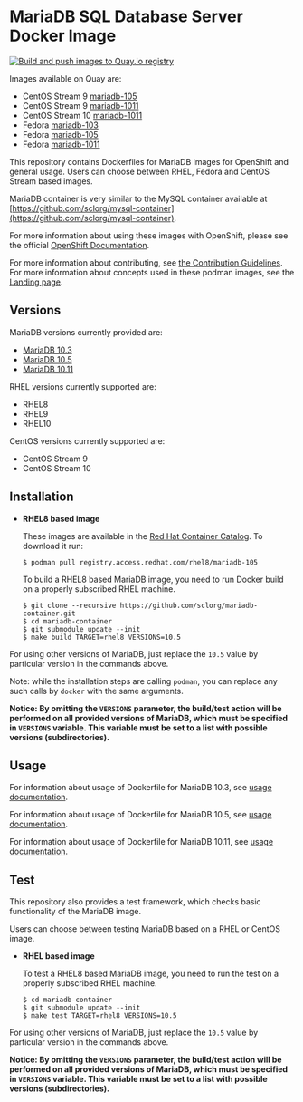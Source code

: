 MariaDB SQL Database Server Docker Image
========================================

[![Build and push images to Quay.io registry](https://github.com/sclorg/mariadb-container/actions/workflows/build-and-push.yml/badge.svg)](https://github.com/sclorg/mariadb-container/actions/workflows/build-and-push.yml)

Images available on Quay are:
* CentOS Stream 9 [mariadb-105](https://quay.io/repository/sclorg/mariadb-105-c9s)
* CentOS Stream 9 [mariadb-1011](https://quay.io/repository/sclorg/mariadb-1011-c9s)
* CentOS Stream 10 [mariadb-1011](https://quay.io/repository/sclorg/mariadb-1011-c10s)
* Fedora [mariadb-103](https://quay.io/repository/fedora/mariadb-103)
* Fedora [mariadb-105](https://quay.io/repository/fedora/mariadb-105)
* Fedora [mariadb-1011](https://quay.io/repository/fedora/mariadb-1011)

This repository contains Dockerfiles for MariaDB images for OpenShift and general usage.
Users can choose between RHEL, Fedora and CentOS Stream based images.

MariaDB container is very similar to the MySQL container available at
[https://github.com/sclorg/mysql-container](https://github.com/sclorg/mysql-container).

For more information about using these images with OpenShift, please see the
official [OpenShift Documentation](https://docs.okd.io/latest/using_images/db_images/mariadb.html).

For more information about contributing, see
[the Contribution Guidelines](https://github.com/sclorg/welcome/blob/master/contribution.md).
For more information about concepts used in these podman images, see the
[Landing page](https://github.com/sclorg/welcome).


Versions
---------------
MariaDB versions currently provided are:
* [MariaDB 10.3](10.3)
* [MariaDB 10.5](10.5)
* [MariaDB 10.11](10.11)

RHEL versions currently supported are:
* RHEL8
* RHEL9
* RHEL10

CentOS versions currently supported are:
* CentOS Stream 9
* CentOS Stream 10


Installation
----------------------

*  **RHEL8 based image**

    These images are available in the [Red Hat Container Catalog](https://access.redhat.com/containers/#/registry.access.redhat.com/rhel8/mariadb-105).
    To download it run:

    ```
    $ podman pull registry.access.redhat.com/rhel8/mariadb-105
    ```

    To build a RHEL8 based MariaDB image, you need to run Docker build on a properly
    subscribed RHEL machine.

    ```
    $ git clone --recursive https://github.com/sclorg/mariadb-container.git
    $ cd mariadb-container
    $ git submodule update --init
    $ make build TARGET=rhel8 VERSIONS=10.5
    ```

For using other versions of MariaDB, just replace the `10.5` value by particular version
in the commands above.

Note: while the installation steps are calling `podman`, you can replace any such calls by `docker` with the same arguments.

**Notice: By omitting the `VERSIONS` parameter, the build/test action will be performed
on all provided versions of MariaDB, which must be specified in  `VERSIONS` variable.
This variable must be set to a list with possible versions (subdirectories).**


Usage
---------------------------------

For information about usage of Dockerfile for MariaDB 10.3,
see [usage documentation](10.3).

For information about usage of Dockerfile for MariaDB 10.5,
see [usage documentation](10.5).

For information about usage of Dockerfile for MariaDB 10.11,
see [usage documentation](10.11).

Test
---------------------------------

This repository also provides a test framework, which checks basic functionality
of the MariaDB image.

Users can choose between testing MariaDB based on a RHEL or CentOS image.

*  **RHEL based image**

    To test a RHEL8 based MariaDB image, you need to run the test on a properly
    subscribed RHEL machine.

    ```
    $ cd mariadb-container
    $ git submodule update --init
    $ make test TARGET=rhel8 VERSIONS=10.5
    ```

For using other versions of MariaDB, just replace the `10.5` value by particular version
in the commands above.

**Notice: By omitting the `VERSIONS` parameter, the build/test action will be performed
on all provided versions of MariaDB, which must be specified in  `VERSIONS` variable.
This variable must be set to a list with possible versions (subdirectories).**
